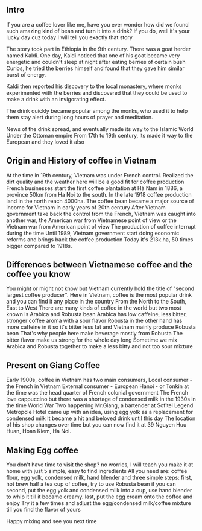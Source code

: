 ## Intro
If you are a coffee lover like me, have you ever wonder how did we found such
amazing kind of bean and turn it into a drink?
If you do, well it's your lucky day cuz today I will tell you exactly that story

The story took part in Ethiopia in the 9th century.
There was a goat herder named Kaldi.
One day, Kaldi noticed that one of his goat became very energetic and
couldn't sleep at night after eating berries of certain bush
Curios, he tried the berries himself and
found that they gave him similar burst of energy.

Kaldi then reported his discovery to the local monastery, where
monks experimented with the berries and discovered that they could be used to 
make a drink with an invigorating effect.

The drink quickly became popular among the monks, who used it 
to help them stay alert during long hours of prayer and meditation.

News of the drink spread, and eventually made its way to the Islamic World
Under the Ottoman empire
From 17th to 19th century, its made it way to the European
and they loved it also 

## Origin and History of coffee in Vietnam
At the time in 19th century, Vietnam was under French control.
Realized the dirt quality and the weather here will be a good fit for coffee production
French businesses start the first coffee plantation at Hà Nam in 1886, a province 50km from Ha Noi
to the south. In the late 1918 coffee production land in the north reach 4000ha.
The coffee bean became a major source of income for Vietnam in early years of 20th century
After Vietnam government take back the control from the French,
Vietnam was caught into another war, the American war from Vietnamese point of view
or the Vietnam war from American point of view
The production of coffee interrupt during the time
Until 1989, Vietnam government start doing economic reforms and brings back the coffee production
Today it's 213k.ha, 50 times bigger compared to 1918s.

## Differences between Vietnamese coffee and the coffee you know
You might or might not know but Vietnam currently hold
the title of "second largest coffee producer".
Here in Vietnam, coffee is the most popular drink and you can find it any place in the country
From the North to the South, East to West
There are many kinds of coffee in the world but two most known is Arabica and Robusta bean
Arabica has low caffeine, less bitter, stronger coffee aroma with a sour flavor
Robusta in the other hand has more caffeine in it so it's bitter less fat and
Vietnam mainly produce Robusta bean
That's why people here make beverage mostly from Robusta
The bitter flavor make us strong for the whole day long
Sometime we mix Arabica and Robusta together to make a less bitty and not too sour mixture

## Present on Giang Coffee
Early 1900s, coffee in Vietnam has two main consumers,
Local consumer - the French in Vietnam
External consumer - European
Hanoi - or Tonkin at the time was the head quarter of French colonial government
The French love cappuccino but there was a shortage of condensed milk in the 1930s
in the time World War Two happening
Mr.Giang, a bartender at Sofitel Legend Metropole Hotel came up with an idea,
using egg yolk as a replacement for condensed milk
It became a hit and beloved drink until this day
The location of his shop  changes over time but
you can now find it at 39 Nguyen Huu Huan, Hoan Kiem, Ha Noi.

## Making Egg coffee
You don't have time to visit the shop?
no worries, I will teach you make it at home with just 5 simple, easy to find ingredients
All you need are: coffee flour, egg yolk, condensed milk, hand blender
and three simple steps:
first, hot brew half a tea cup of coffee, try to use Robusta bean if you can
second, put the egg yolk and condensed milk into a cup, use hand blender to whip it till it became
creamy.
last, put the egg cream onto the coffee and enjoy
Try it a few times and adjust the egg/condensed milk/coffee mixture till you find the flavor of yours

Happy mixing and see you next time



